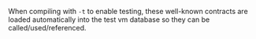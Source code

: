 When compiling with `-t` to enable testing, these well-known contracts
are loaded automatically into the test vm database so they can be
called/used/referenced.

